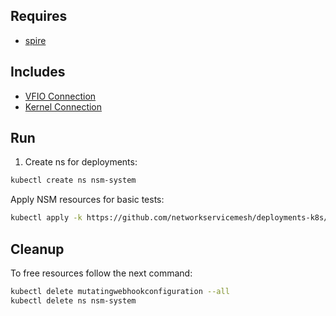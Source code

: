 ## Requires

- [spire](../spire)

## Includes

- [VFIO Connection](../use-cases/Vfio2Noop)
- [Kernel Connection](../use-cases/SriovKernel2Noop)

## Run

1. Create ns for deployments:
```bash
kubectl create ns nsm-system
```

Apply NSM resources for basic tests:
```bash
kubectl apply -k https://github.com/networkservicemesh/deployments-k8s/examples/sriov?ref=cde03bc115e0a4d3a0e3367e4f302a95a0a4af9b
```

## Cleanup

To free resources follow the next command:
```bash
kubectl delete mutatingwebhookconfiguration --all
kubectl delete ns nsm-system
```
